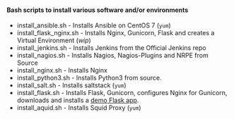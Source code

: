 #### Bash scripts to install various software and/or environments

- install_ansible.sh - Installs Ansible on CentOS 7 (`yum`)
- install_flask_nginx.sh - Installs Nginx, Gunicorn, Flask and creates a Virtual Environment (*wip*)
- install_jenkins.sh - Installs Jenkins from the Official Jenkins repo
- install_nagios.sh - Installs Nagios, Nagios-Plugins and NRPE from Source
- install_nginx.sh - Installs Nginx
- install_python3.sh - Installs Python3 from source.
- install_salt.sh - Installs saltstack (`yum`)
- install_flask.sh - Installs Flask, Gunicorn, configures Nginx for Gunicorn, downloads and installs a [demo Flask app](https://github.com/rn4ir/flask-gunicorn-demo).
- install_aquid.sh - Installs Squid Proxy (`yum`)
